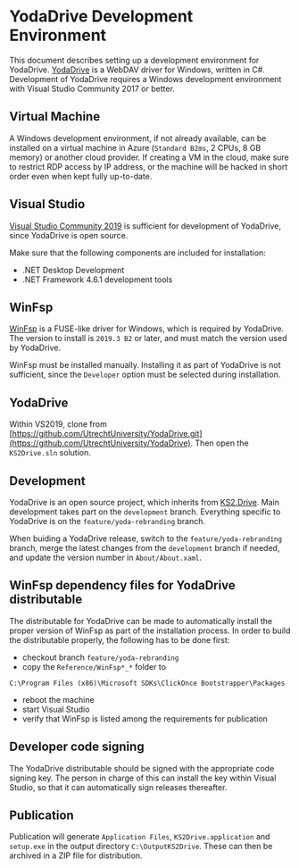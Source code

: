 # YodaDrive Development Environment
This document describes setting up a development environment for YodaDrive. [YodaDrive](https://github.com/UtrechtUniversity/YodaDrive) is a WebDAV driver for Windows, written in C#. Development of YodaDrive requires a Windows development environment with Visual Studio Community 2017 or better.

## Virtual Machine
A Windows development environment, if not already available, can be installed on a virtual machine in Azure (`Standard B2ms`, 2 CPUs, 8 GB memory) or another cloud provider. If creating a VM in the cloud, make sure to restrict RDP access by IP address, or the machine will be hacked in short order even when kept fully up-to-date.

## Visual Studio
[Visual Studio Community 2019](https://visualstudio.microsoft.com/thank-you-downloading-visual-studio/?sku=Community) is sufficient for development of YodaDrive, since YodaDrive is open source.

Make sure that the following components are included for installation:
* .NET Desktop Development
* .NET Framework 4.6.1 development tools

## WinFsp
[WinFsp](https://github.com/billziss-gh/winfsp/releases) is a FUSE-like driver for Windows, which is required by YodaDrive.  The version to install is `2019.3 B2` or later, and must match the version used by YodaDrive.

WinFsp must be installed manually. Installing it as part of YodaDrive is not sufficient, since the `Developer` option must be selected during installation.

## YodaDrive
Within VS2019, clone from [https://github.com/UtrechtUniversity/YodaDrive.git](https://github.com/UtrechtUniversity/YodaDrive).  Then open the `KS2Drive.sln` solution.

## Development
YodaDrive is an open source project, which inherits from [KS2.Drive](https://github.com/FrKaram/KS2.Drive).  Main development takes part on the `development` branch. Everything specific to YodaDrive is on the `feature/yoda-rebranding` branch.

When buiding a YodaDrive release, switch to the `feature/yoda-rebranding` branch, merge the latest changes from the `development` branch if needed, and update the version number in `About/About.xaml`.

## WinFsp dependency files for YodaDrive distributable
The distributable for YodaDrive can be made to automatically install the proper version of WinFsp as part of the installation process. In order to build the distributable properly, the following has to be done first:
* checkout branch `feature/yoda-rebranding`
* copy the `Reference/WinFsp*_*` folder to
```
C:\Program Files (x86)\Microsoft SDKs\ClickOnce Bootstrapper\Packages
```
* reboot the machine
* start Visual Studio
* verify that WinFsp is listed among the requirements for publication

## Developer code signing
The YodaDrive distributable should be signed with the appropriate code signing key. The person in charge of this can install the key within Visual Studio, so that it can automatically sign releases thereafter.

## Publication
Publication will generate `Application Files`, `KS2Drive.application` and `setup.exe` in the output directory `C:\OutputKS2Drive`.  These can then be archived in a ZIP file for distribution.
